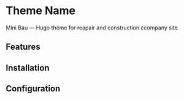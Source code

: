 # Theme Name

Mini Bau — Hugo theme for reapair and construction ccompany site

## Features

## Installation

## Configuration
